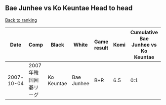 ## Bae Junhee vs Ko Keuntae Head to head

[Back to ranking](../../index.md)




| **Date** | **Comp** | **Black** | **White** | **Game result** | **Komi** | **Cumulative Bae Junhee vs Ko Keuntae** | **Bae Junhee streak** | **Ko Keuntae streak** | 
| --- | --- | --- | --- | --- | --- | --- | --- | --- |
| 2007-10-04 | 2007年韓国囲碁リーグ | Ko Keuntae | Bae Junhee | B+R | 6.5 | 0:1 | 0 | 1 |




